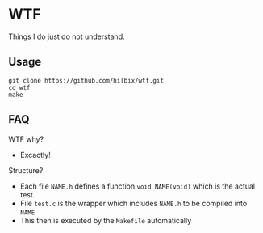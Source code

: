 # WTF

Things I do just do not understand.

## Usage

	git clone https://github.com/hilbix/wtf.git
	cd wtf
	make

## FAQ

WTF why?

- Excactly!

Structure?

- Each file `NAME.h` defines a function `void NAME(void)` which is the actual test.
- File `test.c` is the wrapper which includes `NAME.h` to be compiled into `NAME`
- This then is executed by the `Makefile` automatically
